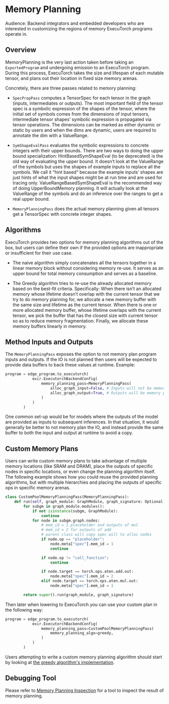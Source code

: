 # Memory Planning

Audience: Backend integrators and embedded developers who are interested in customizing the regions of memory ExecuTorch programs operate in.

## Overview

MemoryPlanning is the very last action taken before taking an `ExportedProgram` and undergoing emission to an ExecuTorch program. During this process, ExecuTorch takes the size and lifespan of each mutable tensor, and plans out their location in fixed size memory arenas.

Concretely, there are three passes related to memory planning:
* `SpecPropPass` computes a TensorSpec for each tensor in the graph (inputs, intermediates or outputs). The most important field of the tensor spec is a symbolic expression of the shapes of the tensor, where the initial set of symbols comes from the dimensions of input tensors, intermediate tensor shapes’ symbolic expression is propagated via tensor operations. The dimensions can be marked as either dynamic or static by users and when the dims are dynamic, users are required to annotate the dim with a ValueRange.

* `SymShapeEvalPass` evaluates the symbolic expressions to concrete integers with their upper bounds. There are two ways to doing the upper bound specialization:
HintBasedSymShapeEval (to be deprecated) is the old way of evaluating the upper bound. It doesn’t look at the ValueRange of the symbols but uses the shapes of example inputs to replace all the symbols. We call it “hint based“ because the example inputs’ shapes are just hints of what the input shapes might be at run time and are used for tracing only. ValueRangeBasedSymShapeEval is the recommended way of doing UpperBoundMemory planning. It will actually look at the ValueRange of the symbols and do an inference over the ranges to get a real upper bound.

* `MemoryPlanningPass` does the actual memory planning given all tensors get a TensorSpec with concrete integer shapes.

## Algorithms

ExecuTorch provides two options for memory planning algorithms out of the box, but users can define their own if the provided options are inappropriate or insufficient for their use case.

* The naive algorithm simply concatenates all the tensors together in a linear memory block without considering memory re-use. It serves as an upper bound for total memory consumption and serves as a baseline.

* The Greedy algorithm tries to re-use the already allocated memory based on the best-fit criteria. Specifically:
When there isn’t an allocated memory whose lifetime doesn’t overlap with the current tensor that we try to do memory planning for, we allocate a new memory buffer with the same size and lifetime as the current tensor. When there is one or more allocated memory buffer, whose lifetime overlaps with the current tensor, we pick the buffer that has the closest size with current tensor so as to reduce memory fragmentation. Finally, we allocate these memory buffers linearly in memory.


## Method Inputs and Outputs

The `MemoryPlanningPass` exposes the option to not memory plan program inputs and outputs. If the IO is not planned then users will be expected to provide data buffers to back these values at runtime. Example:

```python
program = edge_program.to_executorch(
            exir.ExecutorchBackendConfig(
                memory_planning_pass=MemoryPlanningPass(
                    alloc_graph_input=False, # Inputs will not be memory planned, the data_ptr for input tensors after model load will be nullptr
                    alloc_graph_output=True, # Outputs will be memory planned, the data_ptr for input tensors after model load will be in the `planned_memory`.
                )
            )
        )
```

One common set-up would be for models where the outputs of the model are provided as inputs to subsequent inferences. In that situation, it would generally be better to not memory plan the IO, and instead provide the same buffer to both the input and output at runtime to avoid a copy.

## Custom Memory Plans

Users can write custom memory plans to take advantage of multiple memory locations (like SRAM and DRAM), place the outputs of specific nodes in specific locations, or even change the planning algorithm itself. The following example shows how you could reuse the provided planning algorithms, but with multiple hierarchies and placing the outputs of specific ops in specific memory arenas.

```python
class CustomPoolMemoryPlanningPass(MemoryPlanningPass):
    def run(self, graph_module: GraphModule, graph_signature: Optional[ExportGraphSignature]) -> PassResult:
        for subgm in graph_module.modules():
            if not isinstance(subgm, GraphModule):
                continue
            for node in subgm.graph.nodes:
                # mem_id = 1 placeholder and outputs of mul
                # mem_id = 2 for outputs of add
                # parent class will copy spec will to alloc nodes
                if node.op == "placeholder":
                    node.meta["spec"].mem_id = 1
                    continue

                if node.op != "call_function":
                    continue

                if node.target == torch.ops.aten.add.out:
                    node.meta["spec"].mem_id = 2
                elif node.target == torch.ops.aten.mul.out:
                    node.meta["spec"].mem_id = 1

        return super().run(graph_module, graph_signature)
```

Then later when lowering to ExecuTorch you can use your custom plan in the following way:

```python
program = edge_program.to_executorch(
            exir.ExecutorchBackendConfig(
                memory_planning_pass=CustomPoolMemoryPlanningPass(
                    memory_planning_algo=greedy,
                )
            )
        )
```

Users attempting to write a custom memory planning algorithm should start by looking at [the greedy algorithm's implementation](https://github.com/pytorch/executorch/blob/d62c41ca86435e5316e7ed292b6d68aff27a2fb7/exir/memory_planning.py#L459C1-L459C12).

## Debugging Tool

Please refer to [Memory Planning Inspection](./memory-planning-inspection.md) for a tool to inspect the result of memory planning.
